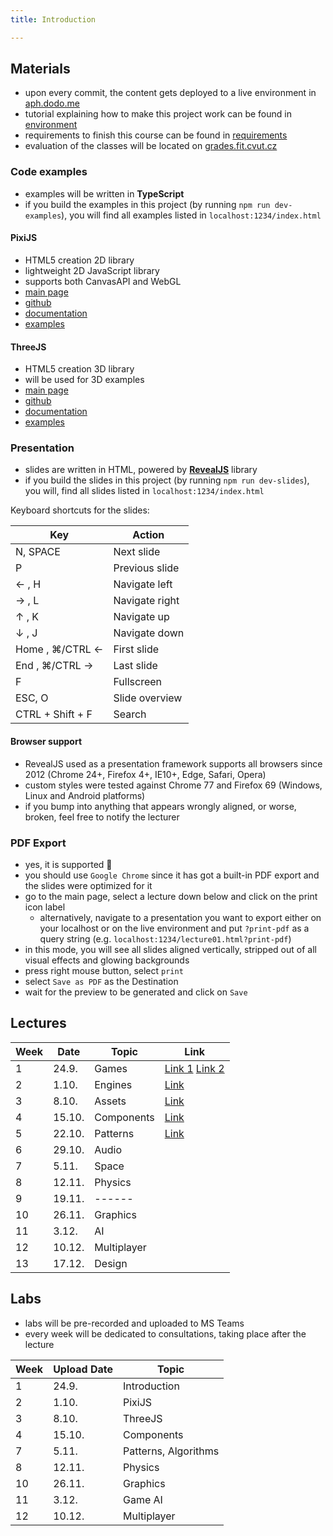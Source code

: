 ```yaml
---
title: Introduction

---
```


## Materials

- upon every commit, the content gets deployed to a live environment in [aph.dodo.me](https://aph.dodo.me/)
- tutorial explaining how to make this project work can be found in [environment](./environment.md)
- requirements to finish this course can be found in [requirements](./requirements.md)
- evaluation of the classes will be located on [grades.fit.cvut.cz](https://grades.fit.cvut.cz/)

### Code examples
- examples will be written in **TypeScript**
- if you build the examples in this project (by running `npm run dev-examples`), you will find all examples listed in `localhost:1234/index.html`

#### PixiJS
- HTML5 creation 2D library
- lightweight 2D JavaScript library
- supports both CanvasAPI and WebGL
- [main page](https://www.pixijs.com/)
- [github](https://github.com/pixijs/pixi.js/)
- [documentation](http://pixijs.download/dev/docs/index.html)
- [examples](https://pixijs.io/examples/#/demos-basic/container.js/)
  

#### ThreeJS
- HTML5 creation 3D library
- will be used for 3D examples
- [main page](https://threejs.org/)
- [github](https://github.com/mrdoob/three.js/)
- [documentation](https://threejs.org/docs/index.html)
- [examples](https://threejs.org/examples/#webgl_animation_cloth/)


### Presentation
- slides are written in HTML, powered by [**RevealJS**](https://revealjs.com/) library
- if you build the slides in this project (by running `npm run dev-slides`), you will, find all slides listed in `localhost:1234/index.html`

Keyboard shortcuts for the slides:

| Key | Action | 
| ------ | ------ | 
| N, SPACE | Next slide | 
| P | Previous slide |
| ← , H | Navigate left |
| → , L | Navigate right |
| ↑ , K | Navigate up |
| ↓ , J | Navigate down |
| Home , ⌘/CTRL ← | First slide |
| End , ⌘/CTRL → | Last slide |
| F | Fullscreen |
| ESC, O | Slide overview |
| CTRL + Shift + F | Search |

#### Browser support
- RevealJS used as a presentation framework supports all browsers since 2012 (Chrome 24+, Firefox 4+, IE10+, Edge, Safari, Opera)
- custom styles were tested against Chrome 77 and Firefox 69 (Windows, Linux and Android platforms)
- if you bump into anything that appears wrongly aligned, or worse, broken, feel free to notify the lecturer

### PDF Export
- yes, it is supported 🙌
- you should use `Google Chrome` since it has got a built-in PDF export and the slides were optimized for it
- go to the main page, select a lecture down below and click on the print icon label
  - alternatively, navigate to a presentation you want to export either on your localhost or on the live environment and put `?print-pdf` as a query string (e.g. `localhost:1234/lecture01.html?print-pdf`)
- in this mode, you will see all slides aligned vertically, stripped out of all visual effects and glowing backgrounds
- press right mouse button, select `print`
- select `Save as PDF` as the Destination
- wait for the preview to be generated and click on `Save`

## Lectures

| Week | Date | Topic | Link |
| ------ | ------ | ------ | ------ |
| 1 | 24.9. | Games | [Link 1](https://aph.dodo.me/slides/organization.html#/) [Link 2](https://aph.dodo.me/slides/lecture01.html#/)  |
| 2 | 1.10. | Engines | [Link](https://aph.dodo.me/slides/lecture02.html/) |
| 3 | 8.10. | Assets |  [Link](https://aph.dodo.me/slides/lecture03.html/) |
| 4 | 15.10. | Components |  [Link](https://aph.dodo.me/slides/lecture04.html/) |
| 5 | 22.10. | Patterns | [Link](https://aph.dodo.me/slides/lecture05.html/) |
| 6 | 29.10. | Audio |  |
| 7 | 5.11. | Space | |
| 8 | 12.11. | Physics | |
| 9 | 19.11. | ------ | |
| 10 | 26.11. | Graphics | |
| 11 | 3.12. | AI | |
| 12 | 10.12. | Multiplayer | |
| 13 | 17.12. | Design |  |


## Labs
- labs will be pre-recorded and uploaded to MS Teams
- every week will be dedicated to consultations, taking place after the lecture

| Week | Upload Date | Topic |
| ------ | ------ | ------ |
| 1 | 24.9. | Introduction |
| 2 | 1.10. | PixiJS |
| 3 | 8.10. | ThreeJS |
| 4 | 15.10. | Components |
| 7 | 5.11. | Patterns, Algorithms |
| 8 | 12.11. | Physics |
| 10 | 26.11. | Graphics | 
| 11 | 3.12. | Game AI  | 
| 12 | 10.12. | Multiplayer |
